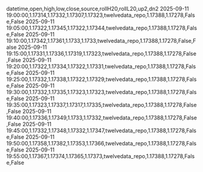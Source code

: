 datetime,open,high,low,close,source,rollH20,rollL20,up2,dn2
2025-09-11 19:00:00,1.17314,1.17332,1.17307,1.17323,twelvedata_repo,1.17388,1.17278,False,False
2025-09-11 19:05:00,1.17322,1.17345,1.17322,1.17344,twelvedata_repo,1.17388,1.17278,False,False
2025-09-11 19:10:00,1.17342,1.17361,1.1733,1.1733,twelvedata_repo,1.17388,1.17278,False,False
2025-09-11 19:15:00,1.17331,1.17336,1.17319,1.17323,twelvedata_repo,1.17388,1.17278,False,False
2025-09-11 19:20:00,1.17322,1.17334,1.17322,1.17331,twelvedata_repo,1.17388,1.17278,False,False
2025-09-11 19:25:00,1.17332,1.17338,1.17322,1.17329,twelvedata_repo,1.17388,1.17278,False,False
2025-09-11 19:30:00,1.17332,1.17335,1.17323,1.17323,twelvedata_repo,1.17388,1.17278,False,False
2025-09-11 19:35:00,1.17323,1.17337,1.17317,1.17335,twelvedata_repo,1.17388,1.17278,False,False
2025-09-11 19:40:00,1.17336,1.17349,1.1733,1.17332,twelvedata_repo,1.17388,1.17278,False,False
2025-09-11 19:45:00,1.17332,1.17348,1.17332,1.17347,twelvedata_repo,1.17388,1.17278,False,False
2025-09-11 19:50:00,1.17358,1.17382,1.17353,1.17366,twelvedata_repo,1.17388,1.17278,False,False
2025-09-11 19:55:00,1.17367,1.17374,1.17365,1.17373,twelvedata_repo,1.17388,1.17278,False,False
